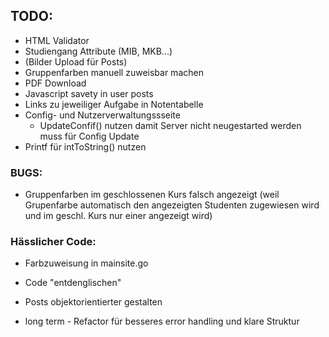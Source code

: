 ## TODO:
- HTML Validator
- Studiengang Attribute (MIB, MKB...)
- (Bilder Upload für Posts)
- Gruppenfarben manuell zuweisbar machen
- PDF Download
- Javascript savety in user posts
- Links zu jeweiliger Aufgabe in Notentabelle
- Config- und Nutzerverwaltungssseite
    - UpdateConfif() nutzen damit Server nicht neugestarted werden muss für Config Update
- Printf für intToString() nutzen

### BUGS:
- Gruppenfarben im geschlossenen Kurs falsch angezeigt (weil Grupenfarbe automatisch den angezeigten Studenten zugewiesen wird und im geschl. Kurs nur einer angezeigt wird)

### Hässlicher Code:
- Farbzuweisung in mainsite.go
- Code "entdenglischen"
- Posts objektorientierter gestalten

- long term - Refactor für besseres error handling und klare Struktur